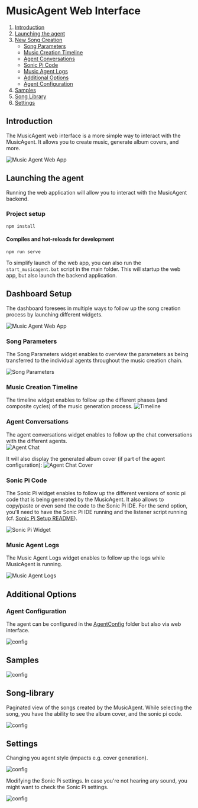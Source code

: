 # MusicAgent Web Interface

1. [Introduction](#introduction)
2. [Launching the agent](#launching-the-agent)
3. [New Song Creation](#new-song-creation)
    - [Song Parameters](#song-parameters)
    - [Music Creation Timeline](#music-creation-timeline)
    - [Agent Conversations](#agent-conversations)
    - [Sonic Pi Code](#sonic-pi-code)
    - [Music Agent Logs](#music-agent-logs)
    - [Additional Options](#additional-options)
    - [Agent Configuration](#agent-configuration)
4. [Samples](#samples)
5. [Song Library](#song-library)
6. [Settings](#settings)
   
## Introduction
The MusicAgent web interface is a more simple way to interact with the MusicAgent. 
It allows you to create music, generate album covers, and more.

![Music Agent Web App](../Assets/ma_webapp.png)

## Launching the agent

Running the web application will allow you to interact with the MusicAgent backend.

### Project setup
```
npm install
```

#### Compiles and hot-reloads for development
```
npm run serve
```
To simplify launch of the web app, you can also run  the `start_musicagent.bat` script in the main folder.
This will startup the web app, but also launch the backend application.

## Dashboard Setup

The dashboard foresees in multiple ways to follow up the song creation process by launching different widgets.

![Music Agent Web App](../Assets/dashboard.png)

### Song Parameters

The Song Parameters widget enables to overview the parameters as being transferred to the individual agents throughout the music creation chain.

![Song Parameters](../Assets/songparameters.png)

### Music Creation Timeline

The timeline widget enables to follow up the different phases (and composite cycles) of the music generation process.
![Timeline](../Assets/timeline.png)

### Agent Conversations

The agent conversations widget enables to follow up the chat conversations with the different agents.     
![Agent Chat](../Assets/agent_chats.png)

It will also display the generated album cover (if part of the agent configuration):
![Agent Chat Cover](../Assets/agent_chats_cover.png)

### Sonic Pi Code

The Sonic Pi widget enables to follow up the different versions of sonic pi code that is being generated by the MusicAgent.
It also allows to copy/paste or even send the code to the Sonic Pi IDE.
For the send option, you'll need to have the Sonic Pi IDE running and the listener script running (cf. [Sonic Pi Setup README](../SonicPi/Setup/README.md)).

![Sonic Pi Widget](../Assets/sonicpiwidget.png)

### Music Agent Logs

The Music Agent Logs widget enables to follow up the logs while MusicAgent is running.

![Music Agent Logs](../Assets/musicagentlogs.png)

## Additional Options

### Agent Configuration
The agent can be configured in the [AgentConfig](AgentConfig) folder but also via web interface.

![config](../Assets/configwidget.png)


## Samples

![config](../Assets/WebApp/samples_playback.png)

## Song-library
Paginated view of the songs created by the MusicAgent.
While selecting the song, you have the ability to see the album cover, and the sonic pi code.

![config](../Assets/WebApp/songlibrary.png)

## Settings
Changing you agent style (impacts e.g. cover generation).

![config](../Assets/WebApp/settings_general.png)

Modifying the Sonic Pi settings. In case you're not hearing any sound, you might want to check the Sonic Pi settings.

![config](../Assets/WebApp/settings_sonic_pi.png)
